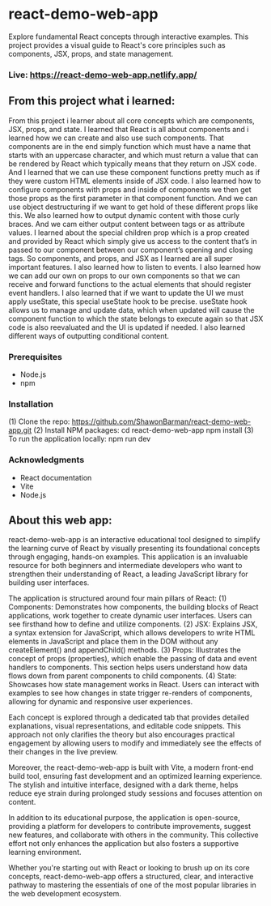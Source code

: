 # react-demo-web-app
Explore fundamental React concepts through interactive examples. This project provides a visual guide to React's core principles such as components, JSX, props, and state management.

### Live: https://react-demo-web-app.netlify.app/

## From this project what i learned:
From this project i learner about all core concepts which are components, JSX, props, and state. I learned that React is all about components and i learned how we can create and also use such components. That components are in the end simply function which must have a name that starts with an uppercase character, and which must return a value that can be rendered by React which typically means that they return on JSX code. And I learned that we can use these component functions pretty much as if they were custom HTML elements inside of JSX code. I also learned how to configure components with props and inside of components we then get those props as the first parameter in that component function. And we can use object destructuring if we want to get hold of these different props like this. We also learned how to output dynamic content with those curly braces. And we cam either output content between tags or as attribute values. I learned about the special children prop which is a prop created and provided by React which simply give us access to the content that’s in passed to our component between our component’s opening and closing tags. So components, and props, and JSX as I learned are all super important features. I also learned how to listen to events. I also learned how we can add our own on props to our own components so that we can receive and forward functions to the actual elements that should register event handlers. I also learned that if we want to update the UI we must apply useState, this special useState hook to be precise. useState hook allows us to manage and update data, which when updated will cause the component function to which the state belongs to execute again so that JSX code is also reevaluated and the UI is updated if needed. I also learned different ways of outputting conditional content. 

### Prerequisites
- Node.js
- npm

### Installation
(1) Clone the repo:
    https://github.com/ShawonBarman/react-demo-web-app.git
(2) Install NPM packages:
    cd react-demo-web-app
    npm install
(3) To run the application locally:
    npm run dev

### Acknowledgments
- React documentation
- Vite
- Node.js

## About this web app:
react-demo-web-app is an interactive educational tool designed to simplify the learning curve of React by visually presenting its foundational concepts through engaging, hands-on examples. This application is an invaluable resource for both beginners and intermediate developers who want to strengthen their understanding of React, a leading JavaScript library for building user interfaces.

The application is structured around four main pillars of React:
(1) Components: Demonstrates how components, the building blocks of React applications, work together to create dynamic user interfaces. Users can see firsthand how to define and utilize components.
(2) JSX: Explains JSX, a syntax extension for JavaScript, which allows developers to write HTML elements in JavaScript and place them in the DOM without any createElement() and appendChild() methods.
(3) Props: Illustrates the concept of props (properties), which enable the passing of data and event handlers to components. This section helps users understand how data flows down from parent components to child components.
(4) State: Showcases how state management works in React. Users can interact with examples to see how changes in state trigger re-renders of components, allowing for dynamic and responsive user experiences.

Each concept is explored through a dedicated tab that provides detailed explanations, visual representations, and editable code snippets. This approach not only clarifies the theory but also encourages practical engagement by allowing users to modify and immediately see the effects of their changes in the live preview.

Moreover, the react-demo-web-app is built with Vite, a modern front-end build tool, ensuring fast development and an optimized learning experience. The stylish and intuitive interface, designed with a dark theme, helps reduce eye strain during prolonged study sessions and focuses attention on content.

In addition to its educational purpose, the application is open-source, providing a platform for developers to contribute improvements, suggest new features, and collaborate with others in the community. This collective effort not only enhances the application but also fosters a supportive learning environment.

Whether you're starting out with React or looking to brush up on its core concepts, react-demo-web-app offers a structured, clear, and interactive pathway to mastering the essentials of one of the most popular libraries in the web development ecosystem.
